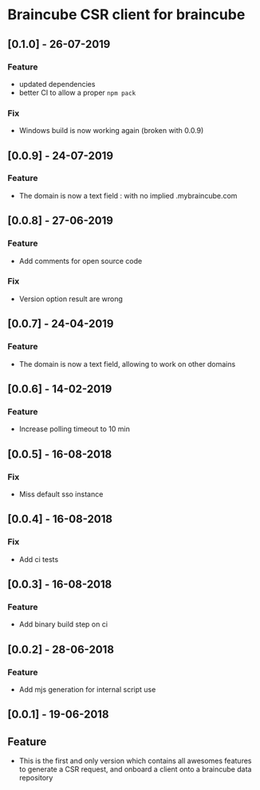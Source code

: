 # Braincube CSR client for braincube

## [0.1.0] - 26-07-2019
### Feature
- updated dependencies
- better CI to allow a proper `npm pack`
### Fix
- Windows build is now working again (broken with 0.0.9)

## [0.0.9] - 24-07-2019
### Feature
- The domain is now a text field : with no implied .mybraincube.com

## [0.0.8] - 27-06-2019
### Feature
- Add comments for open source code
### Fix
- Version option result are wrong

## [0.0.7] - 24-04-2019
### Feature
- The domain is now a text field, allowing to work on other domains

## [0.0.6] - 14-02-2019
### Feature
- Increase polling timeout to 10 min

## [0.0.5] - 16-08-2018
### Fix
- Miss default sso instance

## [0.0.4] - 16-08-2018
### Fix
- Add ci tests

## [0.0.3] - 16-08-2018
### Feature
- Add binary build step on ci

## [0.0.2] - 28-06-2018
### Feature
- Add mjs generation for internal script use

## [0.0.1] - 19-06-2018
## Feature
- This is the first and only version which contains all awesomes features to generate a CSR request, and onboard a client onto a braincube data repository

